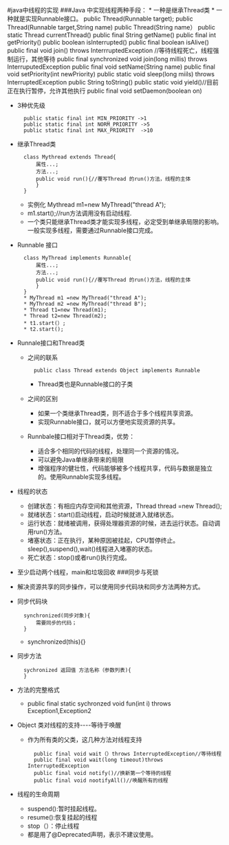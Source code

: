 #java中线程的实现
###Java 中实现线程两种手段：
		*	一种是继承Thread类
		*	一种就是实现Runnable接口。
		public Thread(Runnable target);
		public Thread(Runnable target,String name)
		public Thread(String name）
		public static Thread currentThread()
		public final String getName()
		public final int getPriority()
		public boolean isInterrupted()
		public final boolean isAlive()
		public final void join() throws InterrruptedException //等待线程死亡，线程强制运行，其他等待
		public final synchronized void join(long millis) throws InterruputedException
		public final void setName(String name)
		public final void setPriority(int newPriority)
		public static void sleep(long miils) throws InterruptedException
		public String toString()
		public static void yield()//目前正在执行暂停，允许其他执行
		public final void setDaemon(boolean on)
* 3种优先级

		public static final int MIN_PRIORITY ->1
		public static final int NORM_PRIORITY ->5
		public static final int MAX_PRIORITY  ->10
* 继承Thread类
	
		class Mythread extends Thread{
			属性...;
			方法...;
			public void run(){//覆写Thread 的run()方法，线程的主体
			}
		}
	* 实例化 Mythread m1=new MyThread("thread A");
	* m1.start();//run方法调用没有启动线程.
	* 一个类只能继承Thread类才能实现多线程，必定受到单继承局限的影响。一般实现多线程，需要通过Runnable接口完成。
* Runnable 接口
		
		class MyThread implements Runnable{
			属性...;
			方法...;
			public void run(){//覆写Thread 的run()方法，线程的主体
			}
		}
		* MyThread m1 =new MyThread("thread A");
		* MyThread m2 =new MyThread("thread B");
		* Thread t1=new Thread(m1);
		* Thread t2=new Thread(m2);
		* t1.start(）;
		* t2.start();
* Runnale接口和Thread类
	* 之间的联系
		
			public class Thread extends Object implements Runnable
		* Thread类也是Runnable接口的子类
	* 之间的区别
		* 如果一个类继承Thread类，则不适合于多个线程共享资源。
		* 实现Runnable接口，就可以方便地实现资源的共享。
	* Runnbale接口相对于Thread类，优势：
		* 适合多个相同的代码的线程，处理同一个资源的情况。
		* 可以避免Java单继承带来的局限
		* 增强程序的健壮性，代码能够被多个线程共享，代码与数据是独立的。使用Runnable实现多线程。
* 线程的状态
	* 创建状态：有相应内存空间和其他资源，Thread thread =new Thread();
	* 就绪状态：start()启动线程，启动时候就进入就绪状态。
	* 运行状态：就绪被调用，获得处理器资源的时候，进去运行状态。自动调用run()方法。
	* 堵塞状态：正在执行，某种原因被挂起，CPU暂停终止。sleep(),suspend(),wait()线程进入堵塞的状态。
	* 死亡状态：stop()或者run()执行完成。
* 至少启动两个线程，main和垃圾回收
###同步与死锁
* 解决资源共享的同步操作，可以使用同步代码块和同步方法两种方式。
* 同步代码块
		
		synchronized(同步对象){
			需要同步的代码；
		}
	* synchronized(this){}
* 同步方法

		sychronized 返回值 方法名称（参数列表){
		}
* 方法的完整格式
	* public final static sychronzed void fun(int i) throws Exception1,Exception2
* Object 类对线程的支持----等待于唤醒
	* 作为所有类的父类，这几种方法对线程支持
	
			public final void wait（）throws InterruptedException//等待线程
			public final void wait(long timeout)throws InterruptedException
			public final void notify()//换新第一个等待的线程
			public final void nootifyAll()//唤醒所有的线程
* 线程的生命周期
	*	suspend():暂时挂起线程。
	*	resume():恢复挂起的线程
	*	stop（）：停止线程
	* 都是用了@Deprecated声明，表示不建议使用。